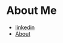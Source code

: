 # About Me

- [linkedin](https://www.linkedin.com/in/sam-tomioka-66770715/)
- [About](https://stomioka.github.io/aboutme/docs/intro.slides.html)
